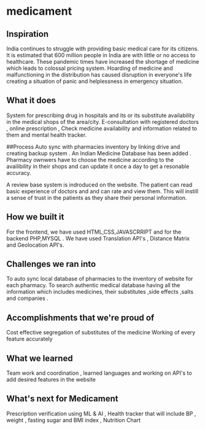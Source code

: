 # medicament

## Inspiration
India continues to struggle with providing basic medical care for its citizens. It is estimated that 600 million people in India are with little or no access to healthcare. These pandemic times have increased the shortage of medicine which leads to colossal pricing system. Hoarding of medicine and malfunctioning in the distribution has caused disruption in everyone's life creating a situation of panic and helplessness in emergency situation.

## What it does
System for prescribing drug in hospitals and its or its substitute availability in the medical shops of the area/city. E-consultation with registered doctors , online prescription , Check medicine availability and information related to them and mental health tracker.

##Process
Auto sync with pharmacies inventory by linking drive and creating backup system . An Indian Medicine Database has been added . Pharmacy ownwers have to choose the medicine according to the availibility in their shops and can update it once a day to get a resonable accuracy.

A review base system is indroduced on the website. The patient can read basic experience of doctors and and can rate and view them. This will instill a sense of trust in the patients as they share their personal information.

## How we built it
For the frontend, we have used HTML,CSS,JAVASCRRIPT and for the backend PHP,MYSQL . We have used Translation API's , Distance Matrix and Geolocation API's.

## Challenges we ran into
To auto sync local database of pharmacies to the inventory of website for each pharmacy.  To search authentic medical database having all the information which includes medicines, their substitutes ,side effects ,salts and companies .

## Accomplishments that we're proud of
Cost effective segregation of substitutes of the medicine
Working of every feature accurately

## What we learned
Team work and coordination , learned languages and working on API's to add desired features in the website

## What's next for Medicament
Prescription verification using ML & AI  ,  Health tracker that will include BP , weight , fasting sugar and  BMI index , Nutrition Chart 

